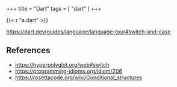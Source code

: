 +++
title = "Dart"
tags = [ "dart" ]
+++

{{< r "a.dart" >}}

<https://dart.dev/guides/language/language-tour#switch-and-case>

## References

- <https://hyperpolyglot.org/web#switch>
- <https://programming-idioms.org/idiom/206>
- <https://rosettacode.org/wiki/Conditional_structures>
